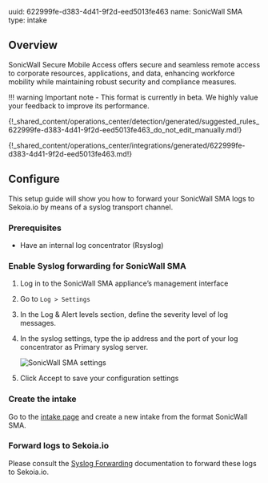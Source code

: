 uuid: 622999fe-d383-4d41-9f2d-eed5013fe463
name: SonicWall SMA
type: intake

## Overview

SonicWall Secure Mobile Access offers secure and seamless remote access to corporate resources, applications, and data, enhancing workforce mobility while maintaining robust security and compliance measures.

!!! warning
    Important note - This format is currently in beta. We highly value your feedback to improve its performance.

{!_shared_content/operations_center/detection/generated/suggested_rules_622999fe-d383-4d41-9f2d-eed5013fe463_do_not_edit_manually.md!}

{!_shared_content/operations_center/integrations/generated/622999fe-d383-4d41-9f2d-eed5013fe463.md!}

## Configure

This setup guide will show you how to forward your SonicWall SMA logs to Sekoia.io by means of a syslog transport channel.

### Prerequisites

- Have an internal log concentrator (Rsyslog)

### Enable Syslog forwarding for SonicWall SMA

1. Log in to the SonicWall SMA appliance’s management interface
2. Go to `Log > Settings`
3. In the Log & Alert levels section, define the severity level of log messages.
4. In the syslog settings, type the ip address and the port of your log concentrator as Primary syslog server.

    ![SonicWall SMA settings](/assets/instructions/sonicwall_sma/settings.png)

5. Click Accept to save your configuration settings

### Create the intake

Go to the [intake page](https://app.sekoia.io/operations/intakes) and create a new intake from the format SonicWall SMA.

### Forward logs to Sekoia.io

Please consult the [Syslog Forwarding](../../../ingestion_methods/sekoiaio_forwarder/) documentation to forward these logs to Sekoia.io.
